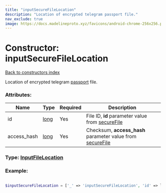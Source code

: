 ```yaml
---
title: "inputSecureFileLocation"
description: "Location of encrypted telegram passport file."
nav_exclude: true
image: https://docs.madelineproto.xyz/favicons/android-chrome-256x256.png
---
```

# Constructor: inputSecureFileLocation  
[Back to constructors index](/API_docs/constructors/index.html)



Location of encrypted telegram [passport](https://core.telegram.org/passport) file.

### Attributes:

| Name     |    Type       | Required | Description |
|----------|---------------|----------|-------------|
|id|[long](/API_docs/types/long.html) | Yes|File ID, **id** parameter value from [secureFile](../constructors/secureFile.html)|
|access\_hash|[long](/API_docs/types/long.html) | Yes|Checksum, **access\_hash** parameter value from [secureFile](../constructors/secureFile.html)|



### Type: [InputFileLocation](/API_docs/types/InputFileLocation.html)


### Example:

```php

$inputSecureFileLocation = ['_' => 'inputSecureFileLocation', 'id' => long, 'access_hash' => long];
```  
